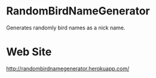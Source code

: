 # RandomBirdNameGenerator
Generates randomly bird names as a nick name.

# Web Site
http://randombirdnamegenerator.herokuapp.com/

